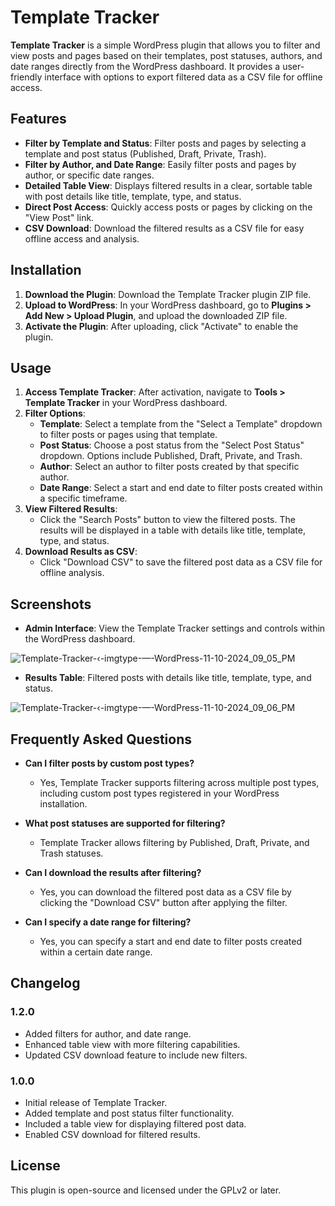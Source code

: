 # Template Tracker

**Template Tracker** is a simple WordPress plugin that allows you to filter and view posts and pages based on their templates, post statuses, authors, and date ranges directly from the WordPress dashboard. It provides a user-friendly interface with options to export filtered data as a CSV file for offline access.

## Features

- **Filter by Template and Status**: Filter posts and pages by selecting a template and post status (Published, Draft, Private, Trash).
- **Filter by Author, and Date Range**: Easily filter posts and pages by author, or specific date ranges.
- **Detailed Table View**: Displays filtered results in a clear, sortable table with post details like title, template, type, and status.
- **Direct Post Access**: Quickly access posts or pages by clicking on the "View Post" link.
- **CSV Download**: Download the filtered results as a CSV file for easy offline access and analysis.

## Installation

1. **Download the Plugin**: Download the Template Tracker plugin ZIP file.
2. **Upload to WordPress**: In your WordPress dashboard, go to **Plugins > Add New > Upload Plugin**, and upload the downloaded ZIP file.
3. **Activate the Plugin**: After uploading, click "Activate" to enable the plugin.

## Usage

1. **Access Template Tracker**: After activation, navigate to **Tools > Template Tracker** in your WordPress dashboard.
2. **Filter Options**:
   - **Template**: Select a template from the "Select a Template" dropdown to filter posts or pages using that template.
   - **Post Status**: Choose a post status from the "Select Post Status" dropdown. Options include Published, Draft, Private, and Trash.
   - **Author**: Select an author to filter posts created by that specific author.
   - **Date Range**: Select a start and end date to filter posts created within a specific timeframe.
3. **View Filtered Results**:
   - Click the "Search Posts" button to view the filtered posts. The results will be displayed in a table with details like title, template, type, and status.
4. **Download Results as CSV**:
   - Click "Download CSV" to save the filtered post data as a CSV file for offline analysis.

## Screenshots

- **Admin Interface**: View the Template Tracker settings and controls within the WordPress dashboard.

![Template-Tracker-‹-imgtype-—-WordPress-11-10-2024_09_05_PM](https://github.com/user-attachments/assets/c18b0411-0fad-4e4c-916b-17e0a91cc736)

- **Results Table**: Filtered posts with details like title, template, type, and status.

![Template-Tracker-‹-imgtype-—-WordPress-11-10-2024_09_06_PM](https://github.com/user-attachments/assets/778391a0-410a-493d-9645-bf3c42c1cb88)


## Frequently Asked Questions

- **Can I filter posts by custom post types?**
  - Yes, Template Tracker supports filtering across multiple post types, including custom post types registered in your WordPress installation.

- **What post statuses are supported for filtering?**
  - Template Tracker allows filtering by Published, Draft, Private, and Trash statuses.

- **Can I download the results after filtering?**
  - Yes, you can download the filtered post data as a CSV file by clicking the "Download CSV" button after applying the filter.

- **Can I specify a date range for filtering?**
  - Yes, you can specify a start and end date to filter posts created within a certain date range.

## Changelog

### 1.2.0
- Added filters for author, and date range.
- Enhanced table view with more filtering capabilities.
- Updated CSV download feature to include new filters.

### 1.0.0
- Initial release of Template Tracker.
- Added template and post status filter functionality.
- Included a table view for displaying filtered post data.
- Enabled CSV download for filtered results.

## License

This plugin is open-source and licensed under the GPLv2 or later.

